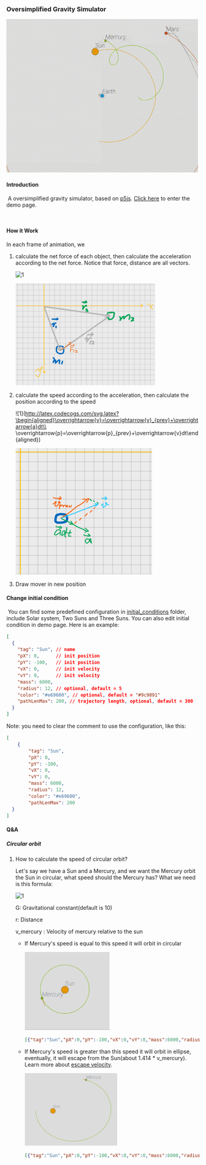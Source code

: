 ### Oversimplified Gravity Simulator

![2021_6_9下午9_15_45.new](README.assets/2021_6_9下午9_15_45.new.gif)

#### Introduction

​	A oversimplified gravity simulator, based on [p5js](https://p5js.org/). [Click here](https://arnosolo.github.io/oversimplified_gravity_simulator/) to enter the demo page. 

​	

#### How it Work

In each frame of animation, we 

1. calculate the net force of each object, then calculate the acceleration according to the net force. Notice that force, distance are all vectors.

   ![1](http://latex.codecogs.com/svg.latex?\overrightarrow{F}=\dfrac{Gm_{1}m_{2}}{\overrightarrow{r}^{2}}) 

   <img src="README.assets/image-20210616053814338.png" alt="image-20210616053814338" style="zoom:65%;" /> 

2. calculate the speed according to the acceleration, then calculate the position according to the speed

   ![1](http://latex.codecogs.com/svg.latex?\begin{aligned}\overrightarrow{v}=\overrightarrow{v}_{prev}+\overrightarrow{a}dt\\
   \overrightarrow{p}=\overrightarrow{p}_{prev}+\overrightarrow{v}dt\end{aligned}) 

   <img src="README.assets/image-20210616060026909.png" alt="image-20210616060026909" style="zoom:67%;" /> 

3. Draw mover in new position



#### Change initial condition

​	You can find some predefined configuration in [initial_conditions](./initial_conditions) folder, include Solar system, Two Suns and Three Suns. You can also edit initial condition in demo page. Here is an example:

```json
[
  {
    "tag": "Sun", // name
    "pX": 0,      // init position
    "pY": -100,   // init position
    "vX": 0,      // init velocity
    "vY": 0,      // init velocity
    "mass": 6000,
    "radius": 12, // optional, default = 5
    "color": "#e69600", // optional, default = "#9c9891"
    "pathLenMax": 200, // trajectory length, optional, default = 300
  }
]
```
Note: you need to clear the comment to use the configuration, like this:

```json
[
    {
        "tag": "Sun",
        "pX": 0,
        "pY": -100,
        "vX": 0,
        "vY": 0,
        "mass": 6000,
        "radius": 12,
        "color": "#e69600",
        "pathLenMax": 200
  }
]
```





#### Q&A

##### Circular orbit

1. How to calculate the speed of circular orbit?

   Let's say we have a Sun and a Mercury, and we want the Mercury orbit the Sun in circular, what speed should the Mercury has? What we need is this formula:

   ![1](http://latex.codecogs.com/svg.latex?v_{mercury}=\sqrt{\dfrac{Gm__{sun}}{r}})

   G: Gravitational constant(default is 10)

   r: Distance

   v_mercury : Velocity of mercury relative to the sun

   * If Mercury's speed is equal to this speed it will orbit in circular

     ![image-20210612052027990](README.assets/image-20210612052027990.png) 

     ```json
     [{"tag":"Sun","pX":0,"pY":-100,"vX":0,"vY":0,"mass":6000,"radius":12,"color":"#e69600","pathLenMax":200},{"tag":"Mercury","pX":-80,"pY":-100,"vX":0,"vY":27.386,"mass":15,"radius":4,"color":"#78b400","pathLenMax":200}]
     ```

     

   * If Mercury's speed is greater than this speed it will orbit in ellipse, eventually, it will escape from the Sun(about 1.414 * v_mercury). Learn more about [escape velocity](https://en.wikipedia.org/wiki/Escape_velocity). 

     <img src="README.assets/image-20210612052628020.png" alt="image-20210612052628020" style="zoom:50%;" /> 

     ```json
     [{"tag":"Sun","pX":0,"pY":-100,"vX":0,"vY":0,"mass":6000,"radius":12,"color":"#e69600","pathLenMax":200},{"tag":"Mercury","pX":-80,"pY":-100,"vX":0,"vY":34,"mass":15,"radius":4,"color":"#78b400","pathLenMax":200}]
     ```

     

   